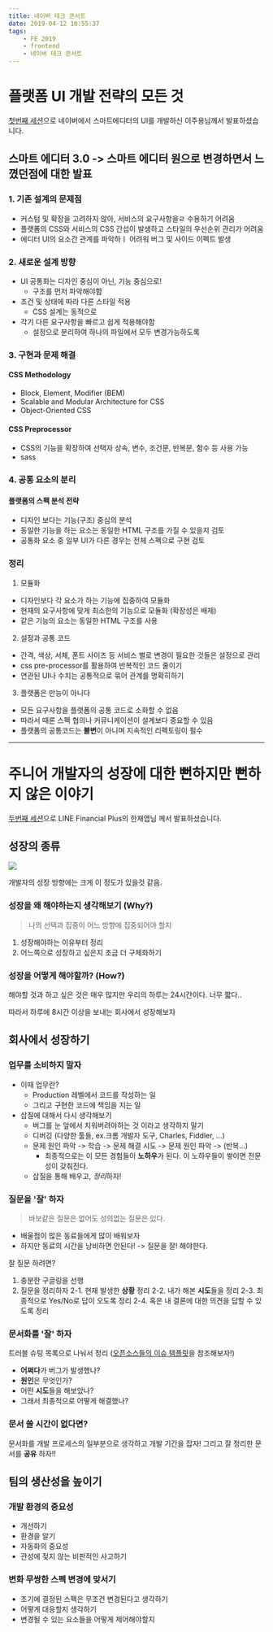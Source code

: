```yaml
---
title: 네이버 테크 콘서트
date: 2019-04-12 10:55:37
tags:
    - FE 2019
    - frontend
    - 네이버 테크 콘서트
---
```


# 플랫폼 UI 개발 전략의 모든 것

[첫번째 세션](https://www.slideshare.net/NaverEngineering/naver-tech-concertfe2019-ui)으로 네이버에서 스마트에디터의 UI를 개발하신 이주용님께서 발표하셨습니다.

## 스마트 에디터 3.0 -> 스마트 에디터 원으로 변경하면서 느꼈던점에 대한 발표

### 1. 기존 설계의 문제점

-   커스텀 및 확장을 고려하지 않아, 서비스의 요구사항을ㄹ 수용하기 어려움
-   플랫폼의 CSS와 서비스의 CSS 간섭이 발생하고 스타일의 우선순위 관리가 어려움
-   에디터 UI의 요소간 관계를 파악하ㅣ 어려워 버그 및 사이드 이펙트 발생

### 2. 새로운 설계 방향

-   UI 공통화는 디자인 중심이 아닌, 기능 중심으로!
    -   구조를 먼저 파악해야함
-   조건 및 상태에 따라 다른 스타일 적용
    -   CSS 설계는 동적으로
-   각기 다른 요구사항을 빠르고 쉽게 적용해야함
    -   설정으로 분리하여 하나의 파일에서 모두 변경가능하도록

### 3. 구현과 문제 해결

#### CSS Methodology

-   Block, Element, Modifier (BEM)
-   Scalable and Modular Architecture for CSS
-   Object-Oriented CSS

#### CSS Preprocessor

-   CSS의 기능을 확장하여 선택자 상속, 변수, 조건문, 반복문, 함수 등 사용 가능
-   sass

### 4. 공통 요소의 분리

#### 플랫폼의 스펙 분석 전략

-   디자인 보다는 기능(구조) 중심의 분석
-   동일한 기능을 하는 요소는 동일한 HTML 구조를 가질 수 있을지 검토
-   공통화 요소 중 일부 UI가 다른 경우는 전체 스펙으로 구현 검토

### 정리

1. 모듈화

-   디자인보다 각 요소가 하는 기능에 집중하여 모듈화
-   현재의 요구사항에 맞게 최소한의 기능으로 모듈화 (확장성은 배제)
-   같은 기능의 요소는 동일한 HTML 구조를 사용

2. 설정과 공통 코드

-   간격, 색상, 서체, 폰트 사이즈 등 서비스 별로 변경이 필요한 것들은 설정으로 관리
-   css pre-processor를 활용하여 반복적인 코드 줄이기
-   연관된 UI나 수치는 공통적으로 묶어 관계를 명확히하기

3. 플랫폼은 만능이 아니다

-   모든 요구사항을 플랫폼의 공통 코드로 소화할 수 없음
-   따라서 때론 스펙 협의나 커뮤니케이션이 설계보다 중요할 수 있음
-   플랫폼의 공통코드는 **불변**이 아니며 지속적인 리펙토링이 필수

---

# 주니어 개발자의 성장에 대한 뻔하지만 뻔하지 않은 이야기

[두번째 세션](https://www.slideshare.net/NaverEngineering/naver-tech-concertfe2019-140435675)으로 LINE Financial Plus의 한재엽님 께서 발표하셨습니다.

## 성장의 종류

![](https://user-images.githubusercontent.com/35797540/56034194-9f758200-5d61-11e9-995c-fe440c281d12.jpg)

개발자의 성장 방향에는 크게 이 정도가 있을것 같음.

### 성장을 왜 해야하는지 생각해보기 (Why?)

> 나의 선택과 집중이 어느 방향에 집중되어야 할지

1. 성장해야하는 이유부터 정리
2. 어느쪽으로 성장하고 싶은지 조금 더 구체화하기

### 성장을 어떻게 해야할까? (How?)

해야할 것과 하고 싶은 것은 매우 많지만 우리의 하루는 24시간이다. 너무 짧다..

따라서 하루에 8시간 이상을 보내는 회사에서 성장해보자

## 회사에서 성장하기

### 업무를 **소비**하지 말자

-   이때 업무란?
    -   Production 레벨에서 코드를 작성하는 일
    -   그리고 구현한 코드에 책임을 지는 일
-   삽질에 대해서 다시 생각해보기
    -   버그를 눈 앞에서 치워버려야하는 것 이라고 생각하지 말기
    -   디버깅 (다양한 툴들, ex.크롬 개발자 도구, Charles, Fiddler, ...)
    -   문제 원인 파악 -> 학습 -> 문제 해결 시도 -> 문제 원인 파악 -> (반복...)
        -   최종적으로는 이 모든 경험들이 **노하우**가 된다. 이 노하우들이 쌓이면 전문성이 갖춰진다.
    -   삽질을 통해 배우고, *정리*하자!

### 질문을 '잘' 하자

> 바보같은 질문은 없어도 성의없는 질문은 있다.

-   배울점이 많은 동료들에게 많이 배워보자
-   하지만 동료의 시간을 낭비하면 안된다! -> 질문을 잘! 해야한다.

잘 질문 하려면?

1. 충분한 구글링을 선행
2. 질문을 정리하자
   2-1. 현재 발생한 **상황** 정리
   2-2. 내가 해본 **시도**들을 정리
   2-3. 최종적으로 Yes/No로 답이 오도록 정리
   2-4. 혹은 내 결론에 대한 의견을 답할 수 있도록 정리

### 문서화를 '잘' 하자

트러블 슈팅 목록으로 나눠서 정리 ([오픈소스들의 이슈 템플릿](https://github.com/angular/angular/issues/new/choose)을 참조해보자!)

-   **어쩌다**가 버그가 발생했나?
-   **원인**은 무엇인가?
-   어떤 **시도**들을 해보았나?
-   그래서 최종적으로 어떻게 해결했나?

### 문서 쓸 시간이 없다면?

문서화를 개발 프로세스의 일부분으로 생각하고 개발 기간을 잡자!
그리고 잘 정리한 문서를 **공유** 하자!!

## 팀의 생산성을 높이기

### 개발 환경의 중요성

-   개선하기
-   환경을 알기
-   자동화의 중요성
-   관성에 젖지 않는 비판적인 사고하기

### 변화 무쌍한 스펙 변경에 맞서기

-   초기에 결정된 스펙은 무조건 변경된다고 생각하기
-   어떻게 대응할지 생각하기
-   변경될 수 있는 요소들을 어떻게 제어해야할지
